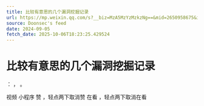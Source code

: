 ```yaml
---
title: 比较有意思的几个漏洞挖掘记录
url: https://mp.weixin.qq.com/s?__biz=MzA5MzYzMzkzNg==&mid=2650958675&idx=1&sn=1d86b38d04a873fd1c87c1118ae5fda4
source: Doonsec's feed
date: 2024-09-05
fetch_date: 2025-10-06T18:23:25.429524
---
```


# 比较有意思的几个漏洞挖掘记录

：
，
。

视频
小程序
赞
，轻点两下取消赞
在看
，轻点两下取消在看